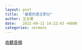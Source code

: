```yaml
---
layout: post
title:  "基督的君王职分"
author: 王志勇
date:   2022-09-11 14:22:43 +0800
categories: sermons
---
```


[收聽音頻](/audios/20220911-Recording.mp3) 
